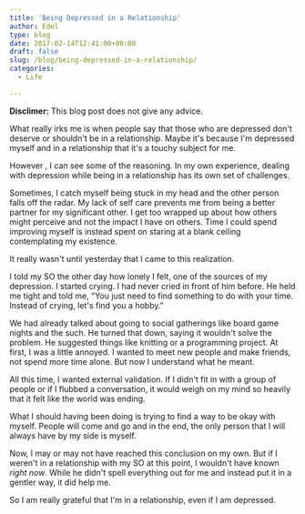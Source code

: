 ```yaml
---
title: 'Being Depressed in a Relationship'
author: Edel
type: blog
date: 2017-02-14T12:41:00+00:00
draft: false
slug: /blog/being-depressed-in-a-relationship/
categories:
  - Life

---
```

**Disclimer:** This blog post does not give any advice.

What really irks me is when people say that those who are depressed don't deserve or shouldn't be in a relationship. Maybe it's because I'm depressed myself and in a relationship that it's a touchy subject for me.

However , I can see some of the reasoning. In my own experience, dealing with depression while being in a relationship has its own set of challenges.

Sometimes, I catch myself being stuck in my head and the other person falls off the radar. My lack of self care prevents me from being a better partner for my significant other. I get too wrapped up about how others might perceive and not the impact I have on others. Time I could spend improving myself is instead spent on staring at a blank ceiling contemplating my existence.

It really wasn't until yesterday that I came to this realization.

I told my SO the other day how lonely I felt, one of the sources of my depression. I started crying. I had never cried in front of him before. He held me tight and told me, "You just need to find something to do with your time. Instead of crying, let's find you a hobby."

We had already talked about going to social gatherings like board game nights and the such. He turned that down, saying it wouldn't solve the problem. He suggested things like knitting or a programming project. At first, I was a little annoyed. I wanted to meet new people and make friends, not spend more time alone. But now I understand what he meant.

All this time, I wanted external validation. If I didn't fit in with a group of people or if I flubbed a conversation, it would weigh on my mind so heavily that it felt like the world was ending.

What I should having been doing is trying to find a way to be okay with myself. People will come and go and in the end, the only person that I will always have by my side is myself.

Now, I may or may not have reached this conclusion on my own. But if I weren't in a relationship with my SO at this point, I wouldn't have known _right now_. While he didn't spell everything out for me and instead put it in a gentler way, it did help me.

So I am really grateful that I'm in a relationship, even if I am depressed.